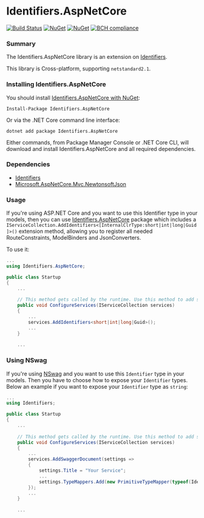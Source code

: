 Identifiers.AspNetCore
======================
[![Build Status](https://ci.appveyor.com/api/projects/status/github/HenkKin/Identifiers.AspNetCore?branch=master&svg=true)](https://ci.appveyor.com/project/HenkKin/Identifiers.AspNetCore) 
[![NuGet](https://img.shields.io/nuget/dt/Identifiers.AspNetCore.svg)](https://www.nuget.org/packages/Identifiers.AspNetCore) 
[![NuGet](https://img.shields.io/nuget/vpre/Identifiers.AspNetCore.svg)](https://www.nuget.org/packages/Identifiers.AspNetCore)
[![BCH compliance](https://bettercodehub.com/edge/badge/HenkKin/Identifiers.AspNetCore?branch=master)](https://bettercodehub.com/)

### Summary

The Identifiers.AspNetCore library is an extension on [Identifiers](https://github.com/HenkKin/Identifiers/).

This library is Cross-platform, supporting `netstandard2.1`.


### Installing Identifiers.AspNetCore

You should install [Identifiers.AspNetCore with NuGet](https://www.nuget.org/packages/Identifiers.AspNetCore):

    Install-Package Identifiers.AspNetCore

Or via the .NET Core command line interface:

    dotnet add package Identifiers.AspNetCore

Either commands, from Package Manager Console or .NET Core CLI, will download and install Identifiers.AspNetCore and all required dependencies.

### Dependencies

- [Identifiers](https://www.nuget.org/packages/Identifiers/)
- [Microsoft.AspNetCore.Mvc.NewtonsoftJson](https://www.nuget.org/packages/Microsoft.AspNetCore.Mvc.NewtonsoftJson/)

### Usage

If you're using ASP.NET Core and you want to use this Identifier type in your models, then you can use [Identifiers.AspNetCore](https://github.com/HenkKin/Identifiers.AspNetCore/) package which includes a `IServiceCollection.AddIdentifiers<[InternalClrType:short|int|long|Guid]>()` extension method, allowing you to register all needed RouteConstraints, ModelBinders and JsonConverters.

To use it:

```csharp
...
using Identifiers.AspNetCore;

public class Startup
{
    ...
    
    // This method gets called by the runtime. Use this method to add services to the container.
    public void ConfigureServices(IServiceCollection services)
    {
        ...
        services.AddIdentifiers<short|int|long|Guid>();
        ...
    }
    
    ...
```

### Using NSwag

If you're using [NSwag](https://github.com/RicoSuter/NSwag/) and you want to use this `Identifier` type in your models. Then you have to choose how to expose your `Identifier` types. Below an example if you want to expose your `Identifier` type as `string`:

```csharp
...
using Identifiers;

public class Startup
{
    ...
    
    // This method gets called by the runtime. Use this method to add services to the container.
    public void ConfigureServices(IServiceCollection services)
    {
        ...
        services.AddSwaggerDocument(settings =>
        {
            settings.Title = "Your Service";
            ...
            settings.TypeMappers.Add(new PrimitiveTypeMapper(typeof(Identifier), s => s.Type = JsonObjectType.String));
        });
        ...
    }
    
    ...
```


